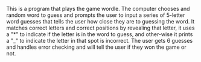 This is a program that plays the game wordle. The computer chooses and random word to guess and prompts the user to input
a series of 5-letter word guesses that tells the user how close they are to guessing the word. It matches correct letters
and correct positions by revealing that letter, it uses a "*" to indicate if the letter is in the word to guess, and other-wise
it prints a "_" to indicate the letter in that spot is incorrect. The user gets 6 guesses and handles error checking and 
will tell the user if they won the game or not. 
